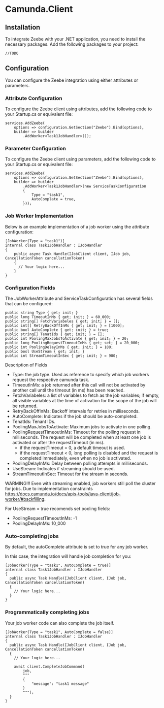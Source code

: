 ﻿# Camunda.Client

## Installation
To integrate Zeebe with your .NET application, you need to install the necessary packages. Add the following packages to your project:

    //TODO

## Configuration
You can configure the Zeebe integration using either attributes or parameters.

### Attribute Configuration
To configure the Zeebe client using attributes, add the following code to your Startup.cs or equivalent file:

    services.AddZeebe(
        options => configuration.GetSection("Zeebe").Bind(options),
        builder => builder
            .AddWorker<Task1JobHandler>());

### Parameter Configuration
To configure the Zeebe client using parameters, add the following code to your Startup.cs or equivalent file:

    services.AddZeebe(
        options => configuration.GetSection("Zeebe").Bind(options),
        builder => builder
            .AddWorker<Task1JobHandler>(new ServiceTaskConfiguration
            {
                Type = "task1",
                AutoComplate = true,
            }));

### Job Worker Implementation
Below is an example implementation of a job worker using the attribute configuration:

    [JobWorker(Type = "task1")]
    internal class Task1JobHandler : IJobHandler
    {
        public async Task Handle(IJobClient client, IJob job, CancellationToken cancellationToken)
        {
          // Your logic here...
        }
    }

### Configuration Fields
The JobWorkerAttribute and ServiceTaskConfiguration has several fields that can be configured:

    public string Type { get; init; }
    public long TimeoutInMs { get; init; } = 60_000;
    public string[] FetchVariabeles { get; init; } = [];
    public int[] RetryBackOffInMs { get; init; } = [1000];
    public bool AutoComplete { get; init; } = true;
    public string[] TenatIds { get; init; } = [];
    public int PoolingMaxJobsToActivate { get; init; } = 20;
    public long PoolingRequestTimeoutInMs { get; set; } = 20_000;
    public int PoolingDelayInMs { get; init; } = 100;
    public bool UseStream { get; init; }
    public int StreamTimeoutInSec { get; init; } = 900;

Description of Fields
- Type: the job type. Used as reference to specify which job workers request the respective camunda task.
- TimeoutInMs: a job returned after this call will not be activated by another call until the timeout (in ms) has been reached.
- FetchVariabeles: a list of variables to fetch as the job variables; if empty, all visible variables at the time of activation for the scope of the job will be returned.
- RetryBackOffInMs: Backoff intervals for retries in milliseconds.
- AutoComplete: Indicates if the job should be auto-completed.
- TenatIds: Tenant IDs.
- PoolingMaxJobsToActivate: Maximum jobs to activate in one polling.
- PoolingRequestTimeoutInMs: Timeout for the polling request in milliseconds. The request will be completed when at least one job is activated or after the requestTimeout (in ms). 
  - if the requestTimeout = 0, a default timeout is used. 
  - if the requestTimeout < 0, long polling is disabled and the request is completed immediately, even when no job is activated.
- PoolingDelayInMs: Delay between polling attempts in milliseconds.
- UseStream: Indicates if streaming should be used.
- StreamTimeoutInSec: Timeout for the stream in seconds.

WARMING!!!
Even with streaming enabled, job workers still poll the cluster for jobs. Due to implementation constraints https://docs.camunda.io/docs/apis-tools/java-client/job-worker/#backfilling.

For UseStream = true recomends set pooling fields:
- PoolingRequestTimeoutInMs: -1
- PoolingDelayInMs: 10_000

### Auto-completing jobs
By default, the autoComplete attribute is set to true for any job worker.

In this case, the integration will handle job completion for you:

    [JobWorker(Type = "task1", AutoComplete = true)]
    internal class Task1JobHandler : IJobHandler
    {
      public async Task Handle(IJobClient client, IJob job, CancellationToken cancellationToken)
      {
        // Your logic here...
      }
    }

### Programmatically completing jobs
Your job worker code can also complete the job itself.

    [JobWorker(Type = "task1", AutoComplete = false)]
    internal class Task1JobHandler : IJobHandler
    {
      public async Task Handle(IJobClient client, IJob job, CancellationToken cancellationToken)
      {
        // Your logic here...

        await client.CompleteJobCommand(
            job,
            """
            {
                "message": "task1 message"    
            }
            """);
      }
    }